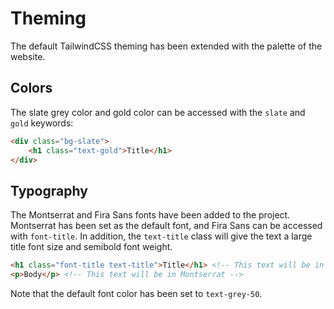 # Theming

The default TailwindCSS theming has been extended with the palette of the website.

## Colors

The slate grey color and gold color can be accessed with the `slate` and `gold` keywords:

```html
<div class="bg-slate">
    <h1 class="text-gold">Title</h1>
</div>
```

## Typography

The Montserrat and Fira Sans fonts have been added to the project. Montserrat has been set as the default font, and Fira Sans can be accessed with `font-title`. In addition, the `text-title` class will give the text a large title font size and semibold font weight.

```html
<h1 class="font-title text-title">Title</h1> <!-- This text will be in semibold Fira Sans and large font size  -->
<p>Body</p> <!-- This text will be in Montserrat -->
```

Note that the default font color has been set to `text-grey-50`.